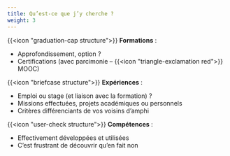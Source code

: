 ```yaml
---
title: Qu’est-ce que j’y cherche ?
weight: 3
---
```

{{<icon "graduation-cap structure">}} **Formations** :

- Approfondissement, option ?
- Certifications (avec parcimonie – {{<icon "triangle-exclamation red">}} MOOC)

{{<icon "briefcase structure">}} **Expériences** :

- Emploi ou stage (et liaison avec la formation) ?
- Missions effectuées, projets académiques ou personnels
- Critères différenciants de vos voisins d’amphi

{{<icon "user-check structure">}} **Compétences** :

- Effectivement développées et utilisées
- C’est frustrant de découvrir qu’en fait non
